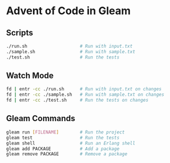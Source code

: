 # Advent of Code in Gleam

## Scripts

```sh
./run.sh                    # Run with input.txt
./sample.sh                 # Run with sample.txt
./test.sh                   # Run the tests
```

## Watch Mode

```sh
fd | entr -cc ./run.sh      # Run with input.txt on changes
fd | entr -cc ./sample.sh   # Run with sample.txt on changes
fd | entr -cc ./test.sh     # Run the tests on changes
```

## Gleam Commands

```sh
gleam run [FILENAME]        # Run the project
gleam test                  # Run the tests
gleam shell                 # Run an Erlang shell
gleam add PACKAGE           # Add a package
gleam remove PACKAGE        # Remove a package
```
